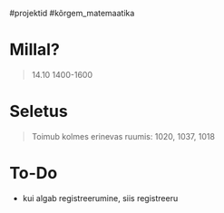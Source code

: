 #projektid 
#kõrgem_matemaatika 

# Millal?
>14.10 1400-1600

# Seletus
>Toimub kolmes erinevas ruumis: 1020, 1037, 1018

# To-Do
- kui algab registreerumine, siis registreeru